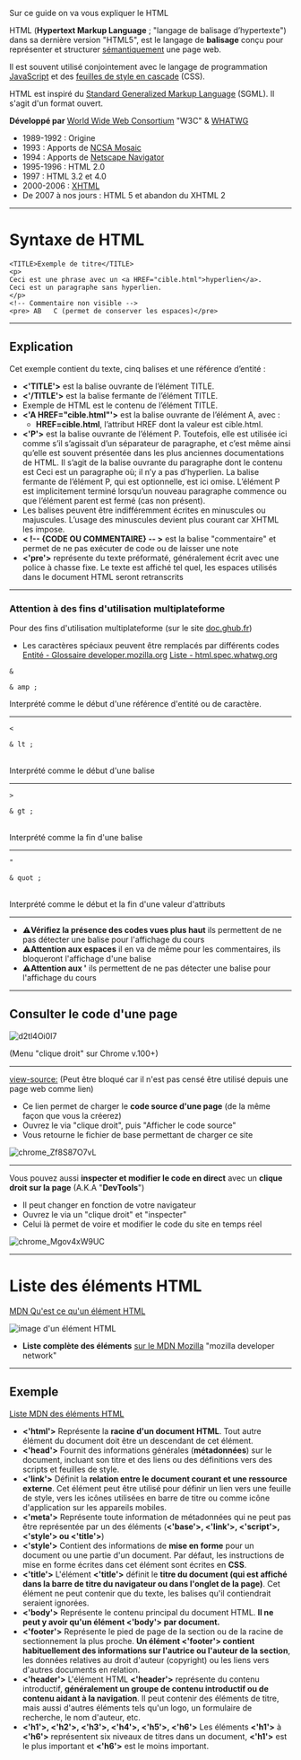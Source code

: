 Sur ce guide on va vous expliquer le HTML  

HTML (**Hypertext Markup Language** ; "langage de balisage d’hypertexte") dans sa dernière version "HTML5", est le langage de **balisage** conçu pour représenter et structurer [sémantiquement](https://fr.wikipedia.org/wiki/Sémantique) une page web.  

Il est souvent utilisé conjointement avec le langage de programmation [JavaScript](https://fr.wikipedia.org/wiki/JavaScript) et des [feuilles de style en cascade](https://fr.wikipedia.org/wiki/Feuilles_de_style_en_cascade) (CSS).  

HTML est inspiré du [Standard Generalized Markup Language](https://fr.wikipedia.org/wiki/Standard_Generalized_Markup_Language) (SGML). Il s'agit d'un format ouvert.

**Développé par**	[World Wide Web Consortium](https://fr.wikipedia.org/wiki/World_Wide_Web_Consortium) "W3C" & [WHATWG](https://fr.wikipedia.org/wiki/Web_Hypertext_Application_Technology_Working_Group)
- 1989-1992 : Origine
- 1993 : Apports de [NCSA Mosaic](https://fr.wikipedia.org/wiki/NCSA_Mosaic)
- 1994 : Apports de [Netscape Navigator](https://fr.wikipedia.org/wiki/Netscape_Navigator)
- 1995-1996 : HTML 2.0
- 1997 : HTML 3.2 et 4.0
- 2000-2006 : [XHTML](https://fr.wikipedia.org/wiki/Extensible_Hypertext_Markup_Language)
- De 2007 à nos jours : HTML 5 et abandon du XHTML 2

---

# Syntaxe de HTML

```
<TITLE>Exemple de titre</TITLE>
<p>
Ceci est une phrase avec un <a HREF="cible.html">hyperlien</a>.
Ceci est un paragraphe sans hyperlien.
</p>
<!-- Commentaire non visible -->
<pre> AB   C (permet de conserver les espaces)</pre>
```

---

## Explication
Cet exemple contient du texte, cinq balises et une référence d’entité :
- **<'TITLE'>** est la balise ouvrante de l’élément TITLE.
- **<'/TITLE'>** est la balise fermante de l’élément TITLE.
- Exemple de HTML est le contenu de l’élément TITLE.
- **<'A HREF="cible.html"'>** est la balise ouvrante de l’élément A, avec :
  - **HREF=cible.html**, l’attribut HREF dont la valeur est cible.html.
- **<'P'>** est la balise ouvrante de l’élément P. Toutefois, elle est utilisée ici comme s’il s’agissait d’un séparateur de paragraphe, et c’est même ainsi qu’elle est souvent présentée dans les plus anciennes documentations de HTML. Il s’agit de la balise ouvrante du paragraphe dont le contenu est Ceci est un paragraphe où; il n’y a pas d’hyperlien. La balise fermante de l’élément P, qui est optionnelle, est ici omise. L’élément P est implicitement terminé lorsqu’un nouveau paragraphe commence ou que l’élément parent est fermé (cas non présent).
- Les balises peuvent être indifféremment écrites en minuscules ou majuscules. L’usage des minuscules devient plus courant car XHTML les impose.
- **< !-- {CODE OU COMMENTAIRE} -- >** est la balise "commentaire" et permet de ne pas exécuter de code ou de laisser une note
- **<'pre'>** représente du texte préformaté, généralement écrit avec une police à chasse fixe. Le texte est affiché tel quel, les espaces utilisés dans le document HTML seront retranscrits

---

### Attention à des fins d'utilisation multiplateforme

Pour des fins d'utilisation multiplateforme (sur le site [doc.ghub.fr](https://doc.ghub.fr))

- Les caractères spéciaux peuvent être remplacés par différents codes [Entité - Glossaire developer.mozilla.org](https://developer.mozilla.org/fr/docs/Glossary/Entity) [Liste - html.spec.whatwg.org](https://html.spec.whatwg.org/multipage/named-characters.html)

```&```	<pre>```& amp ;```</pre>
Interprété comme le début d'une référence d'entité ou de caractère.  

---

```<```	<pre>```& lt ;```</pre>  
Interprété comme le début d'une balise  

---

```>``` <pre>```& gt ;```</pre>  
Interprété comme la fin d'une balise  

---

```"```	<pre>```& quot ;```</pre>  
Interprété comme le début et la fin d'une valeur d'attributs  

---

- ⚠️**Vérifiez la présence des codes vues plus haut** ils permettent de ne pas détecter une balise pour l'affichage du cours
- ⚠️**Attention aux espaces** il en va de même pour les commentaires, ils bloqueront l'affichage d'une balise
- ⚠️**Attention aux '** ils permettent de ne pas détecter une balise pour l'affichage du cours

---

## Consulter le code d'une page

![d2tl4Oi0I7](https://github.com/GHub-fr/.github/assets/84735589/096b576d-3f49-4761-a132-7963769e28b4)

(Menu "clique droit" sur Chrome v.100+)

---

[view-source:](view-source:https://doc.ghub.fr/cours/html) (Peut être bloqué car il n'est pas censé être utilisé depuis une page web comme lien)  

- Ce lien permet de charger le **code source d'une page** (de la même façon que vous la créerez)
- Ouvrez le via "clique droit", puis "Afficher le code source"
- Vous retourne le fichier de base permettant de charger ce site

![chrome_Zf8S87O7vL](https://github.com/GHub-fr/.github/assets/84735589/aff1b890-46d5-40e1-8f1f-f4a0fb62d3ca)

---

Vous pouvez aussi **inspecter et modifier le code en direct** avec un **clique droit sur la page** (A.K.A "**DevTools**")  

- Il peut changer en fonction de votre navigateur
- Ouvrez le via un "clique droit" et "inspecter"
- Celui là permet de voire et modifier le code du site en temps réel

![chrome_Mgov4xW9UC](https://github.com/GHub-fr/.github/assets/84735589/d6272fe4-38a2-426b-941f-218f233d9976)

---

# Liste des éléments HTML

[MDN Qu'est ce qu'un élément HTML](https://developer.mozilla.org/fr/docs/Glossary/Element)

![image d'un élément HTML](https://developer.mozilla.org/fr/docs/Glossary/Element/anatomy-of-an-html-element.png)

- __**Liste complète des éléments**__ [sur le MDN Mozilla](https://developer.mozilla.org/fr/docs/Glossary/Element) "mozilla developer network"

---

## Exemple

[Liste MDN des éléments HTML](https://developer.mozilla.org/fr/docs/Web/HTML/Element)

- **<'html'>**	Représente la **racine d'un document HTML**. Tout autre élément du document doit être un descendant de cet élément.
- **<'head'>**	Fournit des informations générales (**métadonnées**) sur le document, incluant son titre et des liens ou des définitions vers des scripts et feuilles de style.
- **<'link'>**	Définit la **relation entre le document courant et une ressource externe**. Cet élément peut être utilisé pour définir un lien vers une feuille de style, vers les icônes utilisées en barre de titre ou comme icône d'application sur les appareils mobiles.
- **<'meta'>**	Représente toute information de métadonnées qui ne peut pas être représentée par un des éléments (**<'base'>, <'link'>, <'script'>, <'style'> ou <'title'>**)
- **<'style'>**	Contient des informations de **mise en forme** pour un document ou une partie d'un document. Par défaut, les instructions de mise en forme écrites dans cet élément sont écrites en **CSS**.
- **<'title'>**	L'élément **<'title'>** définit le **titre du document (qui est affiché dans la barre de titre du navigateur ou dans l'onglet de la page)**. Cet élément ne peut contenir que du texte, les balises qu'il contiendrait seraient ignorées.
- **<'body'>**	Représente le contenu principal du document HTML. **Il ne peut y avoir qu'un élément <'body'> par document.**
- **<'footer'>**	Représente le pied de page de la section ou de la racine de sectionnement la plus proche. **Un élément <'footer'> contient habituellement des informations sur l'autrice ou l'auteur de la section**, les données relatives au droit d'auteur (copyright) ou les liens vers d'autres documents en relation.
- **<'header'>**	L'élément HTML **<'header'>** représente du contenu introductif, **généralement un groupe de contenu introductif ou de contenu aidant à la navigation**. Il peut contenir des éléments de titre, mais aussi d'autres éléments tels qu'un logo, un formulaire de recherche, le nom d'auteur, etc.
- **<'h1'>, <'h2'>, <'h3'>, <'h4'>, <'h5'>, <'h6'>**	Les éléments **<'h1'>** à **<'h6'>** représentent six niveaux de titres dans un document, **<'h1'>** est le plus important et **<'h6'>** est le moins important.
